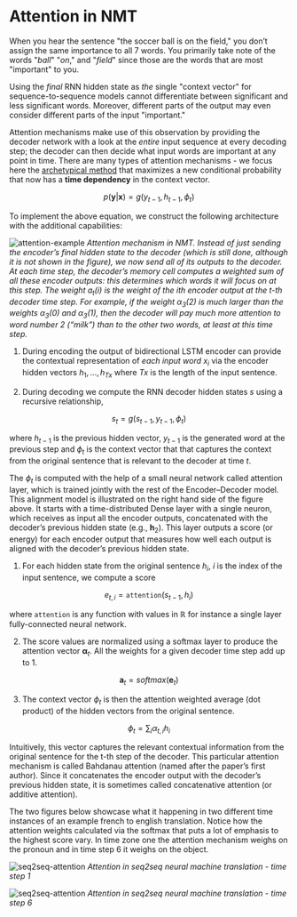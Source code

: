 # Attention in NMT

When you hear the sentence "the soccer ball is on the field," you don’t assign the same importance to all 7 words. You primarily take note of the words "_ball_" "_on_," and "_field_" since those are the words that are most "important" to you.  

Using the _final_ RNN hidden state as _the_ single "context vector" for sequence-to-sequence models cannot differentiate between significant and less significant words. Moreover, different parts of the output may even consider different parts of the input "important." 

Attention mechanisms make use of this observation by providing the decoder network with a look at the _entire_ input sequence at every decoding step; the decoder can then decide what input words are important at any point in time. There are many types of attention mechanisms - we focus here the [archetypical method](https://arxiv.org/abs/1409.0473) that maximizes a new conditional probability that now has a **time dependency** in the context vector. 

$$p(\mathbf y | \mathbf x) = g(y_{t-1}, h_{t-1}, \phi_t)$$

To implement the above equation, we construct the following architecture with the additional capabilities:

![attention-example](images/attention-example.png)
_Attention mechanism in NMT. Instead of just sending the encoder’s final hidden state to the decoder (which is still done, although it is not shown in the figure), we now send all of its outputs to the decoder. At each time step, the decoder’s memory cell computes a weighted sum of all these encoder outputs: this determines which words it will focus on at this step. The weight $a_t(i)$ is the weight of the ith encoder output at the t-th decoder time step. For example, if the weight $α_3(2)$ is much larger than the weights $α_3(0)$ and $α_3(1)$, then the decoder will pay much more attention to word number 2 (“milk”) than to the other two words, at least at this time step._

1. During encoding the output of bidirectional LSTM encoder can provide the contextual representation of _each input word_ $x_i$ via the encoder hidden vectors $h_1, ..., h_{Tx}$ where $Tx$ is the length of the input sentence. 

2. During decoding we compute the RNN decoder hidden states $s$ using a recursive relationship,

$$s_t = g(s_{t-1}, y_{t-1}, \phi_t)$$

where $h_{t-1}$ is the previous hidden vector, $y_{t-1}$ is the generated word at the previous step and $\phi_t$ is the context vector that that captures the context from the original sentence that is relevant to the decoder at time $t$.  

The $\phi_t$ is computed with the help of a small neural network called attention layer, which is trained jointly with the rest of the Encoder–Decoder model. This alignment model is illustrated on the right hand side of the figure above. It starts with a time-distributed Dense layer with a single neuron, which receives as input all the encoder outputs, concatenated with the decoder’s previous hidden state (e.g., $\mathbf h_2$). This layer outputs a score (or energy) for each encoder output that measures how well each output is aligned with the decoder’s previous hidden state. 

1. For each hidden state from the original sentence $h_i$, $i$ is the index of the input sentence, we compute a score

$$e_{t,i} = \mathtt{attention}(s_{t−1}, h_i)$$

where $\mathtt{attention}$ is any function with values in $\mathbb R$ for instance a single layer fully-connected neural network. 

2. The score values are normalized  using a softmax layer to produce the attention vector $\mathbf α_t$.  All the weights for a given decoder time step add up to 1. 


$$\mathbf a_t = softmax(\mathbf e_{t})$$

3. The context vector $\phi_t$ is then the attention weighted average (dot product) of the hidden vectors from the original sentence. 

$$ \phi_t = \sum_i \alpha_{t,i}h_i$$

Intuitively, this vector captures the relevant contextual information from the original sentence for the t-th step of the decoder. This particular attention mechanism is called Bahdanau attention (named after the paper’s first author). Since it concatenates the encoder output with the decoder’s previous hidden state, it is sometimes called concatenative attention (or additive attention). 

The two figures below showcase what it happening in two different time instances of an example french to english translation. Notice how the attention weights calculated via the softmax that puts a lot of emphasis to the highest score vary. In time zone one the attention mechanism weighs on the pronoun and in time step 6 it weighs on the object. 

![seq2seq-attention](images/seq2seq-attention-step1.png)
*Attention in seq2seq neural machine translation - time step 1*

![seq2seq-attention](images/seq2seq-attention-step5.png)
*Attention in seq2seq neural machine translation - time step 6* 

